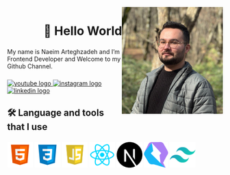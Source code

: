 <img align="right" height="250" src="/assets/1.jpg" />

###

<h1 align="right">👋   Hello World</h1>

###

<p align="left">My name is Naeim Arteghzadeh and I’m Frontend Developer and Welcome to my Github Channel.</p>

###

<div align="left">
  <a href="https://www.youtube.com/channel/UCqvKvkIY8peLjoLh2LpPyAQ" target="blank">
    <img src="https://img.shields.io/static/v1?message=Youtube&logo=youtube&label=&color=FF0000&logoColor=white&labelColor=&style=for-the-badge" height="32" alt="youtube logo"  />
  </a>
  <a href="https://www.instagram.com/naeucode/" target="blank">
    <img src="https://img.shields.io/static/v1?message=Instagram&logo=instagram&label=&color=E4405F&logoColor=white&labelColor=&style=for-the-badge" height="32" alt="instagram logo"  />
  </a>
  <a href="https://www.linkedin.com/naeim-arteqzadeh" target="blank">
    <img src="https://img.shields.io/static/v1?message=LinkedIn&logo=linkedin&label=&color=0077B5&logoColor=white&labelColor=&style=for-the-badge" height="32" alt="linkedin logo"  />
  </a>
</div>

###

<h2 align="left">🛠 Language and tools that I use</h2>

###

<div align="left">
  <img src="/assets/s1.png" height="60" alt="html logo" style="pointer-events: none;" />
  <img src="/assets/s2.png" height="60" alt="css logo" style="pointer-events: none;" />
  <img src="/assets/s3.png" height="60" alt="javascript logo" style="pointer-events: none;" />
  <img src="/assets/react.png" height="60" alt="react logo" style="pointer-events: none;" />
  <img src="/assets/nextjs.png" height="60" alt="next logo" style="pointer-events: none;" />
  <img src="/assets/qwik.png" height="60" alt="Qwik logo" style="pointer-events: none;" />
  <img src="/assets/tailwindcss.svg" height="60" alt="tailwindcss logo" style="pointer-events: none;" />
</div>


###
